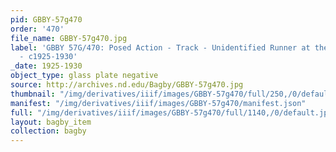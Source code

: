 ```yaml
---
pid: GBBY-57g470
order: '470'
file_name: GBBY-57g470.jpg
label: 'GBBY 57G/470: Posed Action - Track - Unidentified Runner at the Starting Line
  - c1925-1930'
_date: 1925-1930
object_type: glass plate negative
source: http://archives.nd.edu/Bagby/GBBY-57g470.jpg
thumbnail: "/img/derivatives/iiif/images/GBBY-57g470/full/250,/0/default.jpg"
manifest: "/img/derivatives/iiif/images/GBBY-57g470/manifest.json"
full: "/img/derivatives/iiif/images/GBBY-57g470/full/1140,/0/default.jpg"
layout: bagby_item
collection: bagby
---
```

